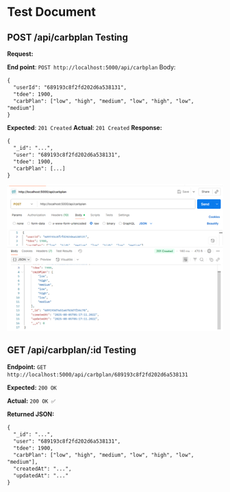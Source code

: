 # Test Document

## POST /api/carbplan Testing

**Request:**

**End point**: `POST http://localhost:5000/api/carbplan`
Body:

```
{
  "userId": "689193c8f2fd202d6a538131",
  "tdee": 1900,
  "carbPlan": ["low", "high", "medium", "low", "high", "low", "medium"]
}
```

**Expected**: `201 Created`
**Actual**: `201 Created`
**Response:**

```
{
  "_id": "...",
  "user": "689193c8f2fd202d6a538131",
  "tdee": 1900,
  "carbPlan": [...]
}
```

![1754371157032](image/Stage5/1754371157032.png)

## GET /api/carbplan/:id Testing

**Endpoint:** `GET http://localhost:5000/api/carbplan/689193c8f2fd202d6a538131`

**Expected:** `200 OK`

**Actual:** `200 OK ✅`

**Returned JSON:**

```
{
  "_id": "...",
  "user": "689193c8f2fd202d6a538131",
  "tdee": 1900,
  "carbPlan": ["low", "high", "medium", "low", "high", "low", "medium"],
  "createdAt": "...",
  "updatedAt": "..."
}
```
